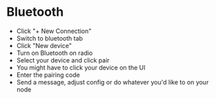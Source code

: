 # Bluetooth
* Click "+ New Connection"
* Switch to bluetooth tab
* Click "New device"
* Turn on Bluetooth on radio
* Select your device and click pair
* You might have to click your device on the UI
* Enter the pairing code
* Send a message, adjust config or do whatever you'd like to on your node
